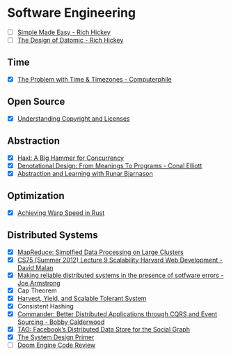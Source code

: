 # Software Engineering

  - [ ] [Simple Made Easy - Rich Hickey](https://www.infoq.com/presentations/Simple-Made-Easy/)
  - [ ] [The Design of Datomic - Rich Hickey](https://www.infoq.com/presentations/The-Design-of-Datomic/)  

## Time

  - [x] [The Problem with Time & Timezones - Computerphile](https://www.youtube.com/watch?v=-5wpm-gesOY)
  
## Open Source

  - [x] [Understanding Copyright and Licenses](https://www.smashingmagazine.com/2011/06/understanding-copyright-and-licenses/)
  
## Abstraction

  - [x] [Haxl: A Big Hammer for Concurrency](https://www.youtube.com/watch?v=sT6VJkkhy0o)
  - [x] [Denotational Design: From Meanings To Programs - Conal Elliott](https://www.youtube.com/watch?v=bmKYiUOEo2A)
  - [x] [Abstraction and Learning with Runar Bjarnason](https://corecursive.com/027-abstraction-with-runar-bjarnason/)
  
## Optimization

  - [x] [Achieving Warp Speed in Rust](https://gist.github.com/jFransham/369a86eff00e5f280ed25121454acec1)
  
## Distributed Systems

  - [x] [MapReduce: Simplfied Data Processing on Large Clusters](https://static.googleusercontent.com/media/research.google.com/en//archive/mapreduce-osdi04.pdf)
  - [x] [CS75 (Summer 2012) Lecture 9 Scalability Harvard Web Development - David Malan](https://www.youtube.com/watch?v=-W9F__D3oY4&list=PLmhRNZyYVpDmLpaVQm3mK5PY5KB_4hLjE&index=10)
  - [x] [Making reliable distributed systems in the presence of sotfware errors - Joe Armstrong](http://erlang.org/download/armstrong_thesis_2003.pdf)
  - [x] Cap Theorem
  - [x] [Harvest, Yield, and Scalable Tolerant System](https://pdfs.semanticscholar.org/5015/8bc1a8a67295ab7bce0550886a9859000dc2.pdf)
  - [x] Consistent Hashing
  - [x] [Commander: Better Distributed Applications through CQRS and Event Sourcing - Bobby Calderwood](https://www.youtube.com/watch?v=B1-gS0oEtYc)
  - [x] [TAO: Facebook’s Distributed Data Store for the Social Graph](https://www.usenix.org/system/files/conference/atc13/atc13-bronson.pdf)
  - [x] [The System Design Primer](https://github.com/donnemartin/system-design-primer)
  - [ ] [Doom Engine Code Review](http://fabiensanglard.net/doomIphone/doomClassicRenderer.php)
